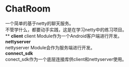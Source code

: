 # ChatRoom
一个简单的基于netty的聊天服务。  
不管学什么，都要动手实践，这是在学习netty中的练习项目。  
**
**client**
client Module作为一个Android客户端进行开发。  
**nettyserver**  
nettyserver Module会作为服务端进行开发。   
**connect_sdk**  
conect_sdk作为一个底层连接库供client和nettyserver使用。

